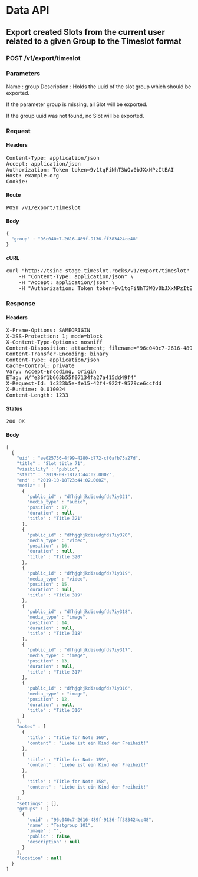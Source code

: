# Data API

## Export created Slots from the current user related to a given Group to the Timeslot format

### POST /v1/export/timeslot

### Parameters

Name : group
Description : Holds the uuid of the slot group which should be exported.

If the parameter group is missing, all Slot will be exported.

If the group uuid was not found, no Slot will be exported.

### Request

#### Headers

<pre>Content-Type: application/json
Accept: application/json
Authorization: Token token=9v1tqFiNhT3WQv0bJXxNPzItEAI
Host: example.org
Cookie: </pre>

#### Route

<pre>POST /v1/export/timeslot</pre>

#### Body
```javascript
{
  "group" : "96c040c7-2616-489f-9136-ff383424ce48"
}
```


#### cURL

<pre class="request">curl &quot;http://tsinc-stage.timeslot.rocks/v1/export/timeslot&quot; -d &#39;{&quot;group&quot;:&quot;96c040c7-2616-489f-9136-ff383424ce48&quot;}&#39; -X POST \
	-H &quot;Content-Type: application/json&quot; \
	-H &quot;Accept: application/json&quot; \
	-H &quot;Authorization: Token token=9v1tqFiNhT3WQv0bJXxNPzItEAI&quot;</pre>

### Response

#### Headers

<pre>X-Frame-Options: SAMEORIGIN
X-XSS-Protection: 1; mode=block
X-Content-Type-Options: nosniff
Content-Disposition: attachment; filename=&quot;96c040c7-2616-489f-9136-ff383424ce48.json&quot;
Content-Transfer-Encoding: binary
Content-Type: application/json
Cache-Control: private
Vary: Accept-Encoding, Origin
ETag: W/&quot;e36f1b663b55f07134fa27a415dd49f4&quot;
X-Request-Id: 1c323b5e-fe15-42f4-922f-9579ce6ccfdd
X-Runtime: 0.010024
Content-Length: 1233</pre>

#### Status

<pre>200 OK</pre>

#### Body

```javascript
[
  {
    "uid" : "ee025736-4f99-4280-b772-cf0afb75a27d",
    "title" : "Slot title 71",
    "visibility" : "public",
    "start" : "2019-09-18T23:44:02.000Z",
    "end" : "2019-10-18T23:44:02.000Z",
    "media" : [
      {
        "public_id" : "dfhjghjkdisudgfds7iy321",
        "media_type" : "audio",
        "position" : 17,
        "duration" : null,
        "title" : "Title 321"
      },
      {
        "public_id" : "dfhjghjkdisudgfds7iy320",
        "media_type" : "video",
        "position" : 16,
        "duration" : null,
        "title" : "Title 320"
      },
      {
        "public_id" : "dfhjghjkdisudgfds7iy319",
        "media_type" : "video",
        "position" : 15,
        "duration" : null,
        "title" : "Title 319"
      },
      {
        "public_id" : "dfhjghjkdisudgfds7iy318",
        "media_type" : "image",
        "position" : 14,
        "duration" : null,
        "title" : "Title 318"
      },
      {
        "public_id" : "dfhjghjkdisudgfds7iy317",
        "media_type" : "image",
        "position" : 13,
        "duration" : null,
        "title" : "Title 317"
      },
      {
        "public_id" : "dfhjghjkdisudgfds7iy316",
        "media_type" : "image",
        "position" : 12,
        "duration" : null,
        "title" : "Title 316"
      }
    ],
    "notes" : [
      {
        "title" : "Title for Note 160",
        "content" : "Liebe ist ein Kind der Freiheit!"
      },
      {
        "title" : "Title for Note 159",
        "content" : "Liebe ist ein Kind der Freiheit!"
      },
      {
        "title" : "Title for Note 158",
        "content" : "Liebe ist ein Kind der Freiheit!"
      }
    ],
    "settings" : [],
    "groups" : [
      {
        "uuid" : "96c040c7-2616-489f-9136-ff383424ce48",
        "name" : "Testgroup 101",
        "image" : "",
        "public" : false,
        "description" : null
      }
    ],
    "location" : null
  }
]
```
